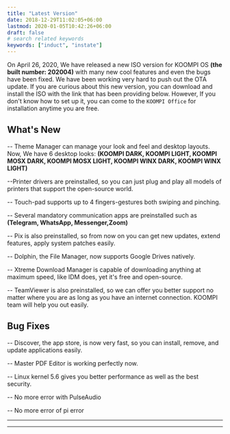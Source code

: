```yaml
---
title: "Latest Version"
date: 2018-12-29T11:02:05+06:00
lastmod: 2020-01-05T10:42:26+06:00
draft: false
# search related keywords
keywords: ["induct", "instate"]
---
```

On April 26, 2020, We have released a new ISO version for KOOMPI OS **(the built number: 202004)** with many new cool features and even the bugs have been fixed. We have been working very hard to push out the OTA update. If you are curious about this new version, you can download and install the ISO with the link that has been providing below. However, If you don't know how to set up it, you can come to the `KOOMPI Office` for installation anytime you are free.

<!-- ![image example](./images/winkd.png "image") -->

## What's New 

-- Theme Manager can manage your look and feel and desktop layouts. Now, We have 6 desktop looks:
**(KOOMPI DARK, KOOMPI LIGHT, KOOMPI MOSX DARK, KOOMPI MOSX LIGHT, KOOMPI WINX DARK, KOOMPI WINX LIGHT)**

--Printer drivers are preinstalled, so you can just plug and play all models of printers that support the open-source world.

-- Touch-pad supports up to 4 fingers-gestures both swiping and pinching.

-- Several mandatory communication apps are preinstalled such as **(Telegram, WhatsApp, Messenger,Zoom)**

-- Pix is also preinstalled, so from now on you can get new updates, extend features, apply system patches easily.

-- Dolphin, the File Manager, now supports Google Drives natively.

-- Xtreme Download Manager is capable of downloading anything at maximum speed, like IDM does, yet it's free and open-source.

-- TeamViewer is also preinstalled, so we can offer you better support no matter where you are as long as you have an internet connection. KOOMPI team will help you out easily.

## Bug Fixes
-- Discover, the app store, is now very fast, so you can install, remove, and update applications easily.

-- Master PDF Editor is working perfectly now.

-- Linux kernel 5.6 gives you better performance as well as the best security.

-- No more error with PulseAudio 

-- No more error of pi error

----
----

